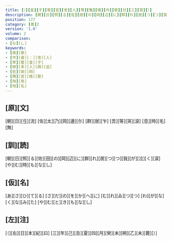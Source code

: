 ```yaml
---
title: [（][皇][子][尊][宮][舎][人][等][慟][傷][作][歌][廿][三][首][）]
description: [朝][日][照][る][佐][田][の][岡][辺][に][群][れ][居][つ][つ][我][が][泣][く][涙][や][む][時][も][な][し]
position: 177
category: [巻]2
version: '1.0'
volume: 2
comparison:
- [な][し]
keywords:
- [挽][歌]
- [作][者][：][舎][人]
- [草][壁][皇][子]
- [柿][本][人][麻][呂]
- [佐][田][岡]
- [殯][宮][挽][歌]
- [飛][鳥]
- [地][名]
---
```


## [原][文]

[朝][日][弖][流] [佐][太][乃][岡][邊][尓] [群][居][乍] [吾][等][哭][涙] [息][時][毛][無]

## [訓][読]

[朝][日][照][る][佐][田][の][岡][辺][に][群][れ][居][つ][つ][我][が][泣][く][涙][や][む][時][も][な][し]

## [仮][名]

[あ][さ][ひ][て][る] [さ][だ][の][を][か][へ][に] [む][れ][ゐ][つ][つ] [わ][が][な][く][な][み][た] [や][む][と][き][も][な][し]

## [左][注]

[（][右][日][本][紀][曰] [三][年][己][丑][夏][四][月][癸][未][朔][乙][未][薨][）]
